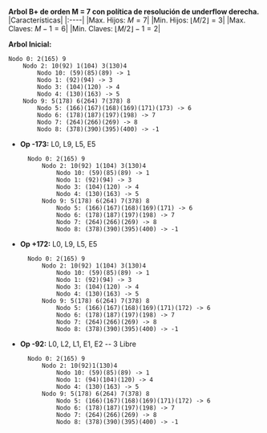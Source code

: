 **Arbol B+ de orden M = 7 con política de resolución de underflow derecha.**
|Características|
|:----|
|Max. Hijos: $M = 7$|
|Min. Hijos: $\lfloor M/2 \rfloor = 3$|
|Max. Claves: $M - 1 = 6$|
|Min. Claves: $\lfloor M/2 \rfloor - 1 = 2$|

**Arbol Inicial:**

    Nodo 0: 2(165) 9
        Nodo 2: 10(92) 1(104) 3(130)4
            Nodo 10: (59)(85)(89) -> 1
            Nodo 1: (92)(94) -> 3
            Nodo 3: (104)(120) -> 4
            Nodo 4: (130)(163) -> 5
        Nodo 9: 5(178) 6(264) 7(378) 8
            Nodo 5: (166)(167)(168)(169)(171)(173) -> 6
            Nodo 6: (178)(187)(197)(198) -> 7
            Nodo 7: (264)(266)(269) -> 8
            Nodo 8: (378)(390)(395)(400) -> -1


- **Op -173:** L0, L9, L5, E5

        Nodo 0: 2(165) 9
            Nodo 2: 10(92) 1(104) 3(130)4
                Nodo 10: (59)(85)(89) -> 1
                Nodo 1: (92)(94) -> 3
                Nodo 3: (104)(120) -> 4
                Nodo 4: (130)(163) -> 5
            Nodo 9: 5(178) 6(264) 7(378) 8
                Nodo 5: (166)(167)(168)(169)(171) -> 6
                Nodo 6: (178)(187)(197)(198) -> 7
                Nodo 7: (264)(266)(269) -> 8
                Nodo 8: (378)(390)(395)(400) -> -1

- **Op +172:** L0, L9, L5, E5

        Nodo 0: 2(165) 9
            Nodo 2: 10(92) 1(104) 3(130)4
                Nodo 10: (59)(85)(89) -> 1
                Nodo 1: (92)(94) -> 3
                Nodo 3: (104)(120) -> 4
                Nodo 4: (130)(163) -> 5
            Nodo 9: 5(178) 6(264) 7(378) 8
                Nodo 5: (166)(167)(168)(169)(171)(172) -> 6
                Nodo 6: (178)(187)(197)(198) -> 7
                Nodo 7: (264)(266)(269) -> 8
                Nodo 8: (378)(390)(395)(400) -> -1

- **Op -92:** L0, L2, L1, E1, E2 -- 3 Libre

        Nodo 0: 2(165) 9
            Nodo 2: 10(92)1(130)4
                Nodo 10: (59)(85)(89) -> 1
                Nodo 1: (94)(104)(120) -> 4
                Nodo 4: (130)(163) -> 5
            Nodo 9: 5(178) 6(264) 7(378) 8
                Nodo 5: (166)(167)(168)(169)(171)(172) -> 6
                Nodo 6: (178)(187)(197)(198) -> 7
                Nodo 7: (264)(266)(269) -> 8
                Nodo 8: (378)(390)(395)(400) -> -1